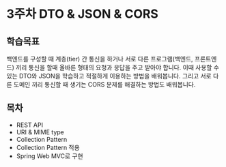 # 3주차 DTO & JSON & CORS

## 학습목표

백엔드를 구성할 때 계층(tier) 간 통신을 하거나 서로 다른 프로그램(백엔드, 프론트엔드) 끼리 통신을 할때 올바른 형태의 요청과 응답을 주고 받아야 합니다. 이때 사용할 수 있는 DTO와 JSON을 학습하고 적절하게 이용하는 방법을 배워봅니다. 그리고 서로 다른 도메인 끼리 통신할 때 생기는 CORS 문제를 해결하는 방법도 배워봅니다.

## 목차

- REST API
- URI & MIME type
- Collection Pattern
- Collection Pattern 적용
- Spring Web MVC로 구현
